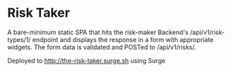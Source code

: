 # Risk Taker

A bare-minimum static SPA that hits the risk-maker Backend's /api/v1/risk-types/1/
endpoint and displays the response in a form with appropriate widgets. The form
data is validated and POSTed to /api/v1/risks/.


Deployed to http://the-risk-taker.surge.sh using Surge 
